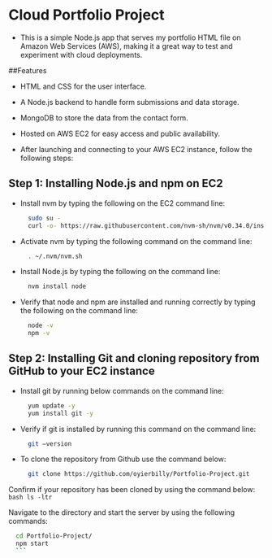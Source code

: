 # Cloud Portfolio Project

- This is a simple Node.js app that serves my portfolio HTML file on Amazon Web Services (AWS), making it a great way to test and experiment with cloud deployments.

##Features
- HTML and CSS for the user interface.
- A Node.js backend to handle form submissions and data storage.
- MongoDB to store the data from the contact form.
- Hosted on AWS EC2 for easy access and public availability.

- After launching and connecting to your AWS EC2 instance, follow the following steps:

## Step 1: Installing Node.js and npm on EC2
- Install nvm by typing the following on the EC2 command line:
  ```bash
    sudo su -
    curl -o- https://raw.githubusercontent.com/nvm-sh/nvm/v0.34.0/install.sh | bash
    ```

- Activate nvm by typing the following command on the command line:
  ```bash
    . ~/.nvm/nvm.sh
    ```

- Install Node.js by typing the following on the command line:
  ```bash
    nvm install node
    ```
- Verify that node and npm are installed and running correctly by typing the following on the command line:
  ```bash
    node -v
    npm -v
    ```

## Step 2: Installing Git and cloning repository from GitHub to your EC2 instance
- Install git by running below commands on the command line:
  ```bash
    yum update -y
    yum install git -y
    ```

- Verify if git is installed by running this command on the command line:
  ```bash
    git –version
    ```

- To clone the repository from Github use the command below:
  ```bash
    git clone https://github.com/oyierbilly/Portfolio-Project.git
    ```
  
Confirm if your repository has been cloned by using the command below:
    ```bash
    ls -ltr
    ```

Navigate to the directory and start the server by using the following commands:
  ```bash
    cd Portfolio-Project/
    npm start
    ```
